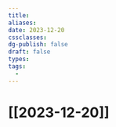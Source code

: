 ```yaml
---
title: 
aliases: 
date: 2023-12-20
cssclasses: 
dg-publish: false
draft: false
types: 
tags: 
  - 
---
```

# [[2023-12-20]]


